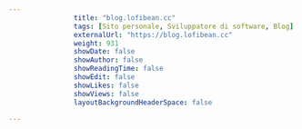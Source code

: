 ```yaml
---
                title: "blog.lofibean.cc"
                tags: [Sito personale, Sviluppatore di software, Blog]
                externalUrl: "https://blog.lofibean.cc"
                weight: 931
                showDate: false
                showAuthor: false
                showReadingTime: false
                showEdit: false
                showLikes: false
                showViews: false
                layoutBackgroundHeaderSpace: false
                
---
```


